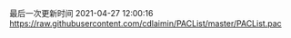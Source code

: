 最后一次更新时间 2021-04-27 12:00:16
https://raw.githubusercontent.com/cdlaimin/PACList/master/PACList.pac

